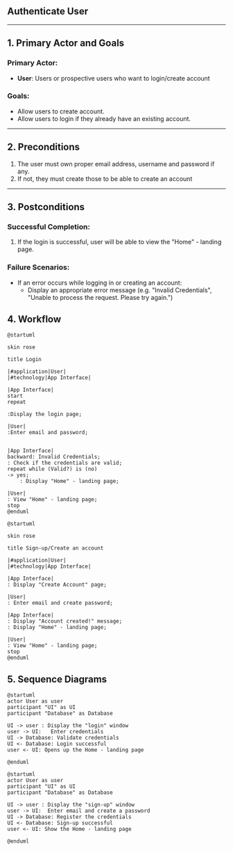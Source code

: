 ## Authenticate User
---

## **1. Primary Actor and Goals**

### **Primary Actor**:
- **User**: Users or prospective users who want to login/create account 

### **Goals**:
- Allow users to create account.
- Allow users to login if they already have an existing account.

---

## **2. Preconditions**

1. The user must own proper email address, username and password if any.
2. If not, they must create those to be able to create an account

---

## **3. Postconditions**

### **Successful Completion**:
1. If the login is successful, user will be able to view the "Home" - landing page.

### **Failure Scenarios**:
- If an error occurs while logging in or creating an account:
    - Display an appropriate error message (e.g. "Invalid Credentials",
      "Unable to process the request. Please try again.")

## 4.  Workflow
````plantuml
@startuml

skin rose

title Login 

|#application|User|
|#technology|App Interface|

|App Interface|
start
repeat

:Display the login page;

|User|
:Enter email and password;


|App Interface|
backward: Invalid Credentials;
: Check if the credentials are valid;
repeat while (Valid?) is (no)
-> yes;
    : Display "Home" - landing page;

|User|
: View "Home" - landing page;
stop
@enduml
`````
````plantuml
@startuml

skin rose

title Sign-up/Create an account

|#application|User|
|#technology|App Interface|

|App Interface|
: Display "Create Account" page;

|User|
: Enter email and create password;

|App Interface|
: Display "Account created!" message;
: Display "Home" - landing page;

|User|
: View "Home" - landing page;
stop
@enduml
`````
## 5. Sequence Diagrams

````plantuml
@startuml
actor User as user
participant "UI" as UI
participant "Database" as Database

UI -> user : Display the "login" window
user -> UI:   Enter credentials
UI -> Database: Validate credentials
UI <- Database: Login successful
user <- UI: Opens up the Home - landing page

@enduml
````
````plantuml
@startuml
actor User as user
participant "UI" as UI
participant "Database" as Database

UI -> user : Display the "sign-up" window
user -> UI:  Enter email and create a password
UI -> Database: Register the credentials
UI <- Database: Sign-up successful
user <- UI: Show the Home - landing page

@enduml
````